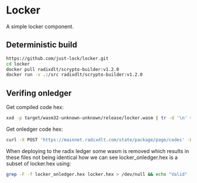 # Locker

A simple locker component.

## Deterministic build

```bash
https://github.com/just-lock/locker.git
cd locker
docker pull radixdlt/scrypto-builder:v1.2.0
docker run -v .:/src radixdlt/scrypto-builder:v1.2.0
```

## Verifing onledger

Get compiled code hex:

```bash
xxd -p target/wasm32-unknown-unknown/release/locker.wasm | tr -d '\n' > locker.hex
```

Get onledger code hex:

```bash
curl -X POST 'https://mainnet.radixdlt.com/state/package/page/codes' -H 'Content-Type: application/json' -d '{"package_address": "package_rdx1p4k2vlr6rejahqfdazv2qff7dl5d88dxkpechapfx77exgv96wu8mk"}' | jq -r '.items[0].code_hex' > locker_onledger.hex
```

When deploying to the radix ledger some wasm is removed which results in these files not being identical how we can see locker_onledger.hex is a subset of locker.hex using:

```bash
grep -F -f locker_onledger.hex locker.hex > /dev/null && echo "Valid" || echo "Not valid"
```
